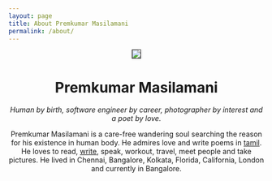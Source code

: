 ```yaml
---
layout: page
title: About Premkumar Masilamani
permalink: /about/
---
```

<div style="clear: both; text-align: center;">
	<img border="1" src="{{ site.url }}/img/Premkumar_Masilamani.jpg" />
	<h1>Premkumar Masilamani</h1>
	<i>Human by birth, software engineer by career, photographer by interest and a poet by love.</i>
	<br />
<p>Premkumar Masilamani is a care-free wandering soul searching the reason for his existence in human body. He admires love and write poems in <a href="http://tamil.smileprem.com/">tamil</a>. He loves to read, <a href="http://blog.smileprem.com/">write</a>, speak, workout, travel, meet people and take pictures. He lived in Chennai, Bangalore, Kolkata, Florida, California, London and currently in Bangalore.</p>
</div>

